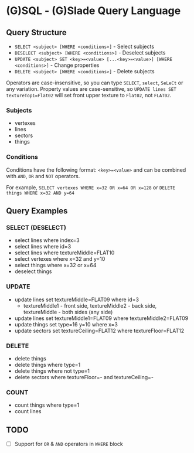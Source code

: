 # (G)SQL - (G)Slade Query Language

## Query Structure

- `SELECT <subject> [WHERE <conditions>]` - Select subjects
- `DESELECT <subject> [WHERE <conditions>]` - Deselect subjects
- `UPDATE <subject> SET <key>=<value> [...<key>=<value>] [WHERE <conditions>]` - Change properties
- `DELETE <subject> [WHERE <conditions>]` - Delete subjects

Operators are case-insensitive, so you can type `SELECT`, `select`, `SeLeCt` or any variation.
Property values are case-sensitive, so `UPDATE lines SET textureTop1=Flat02` will set front upper texture to `Flat02`, not `FLAT02`.

### Subjects

- vertexes
- lines
- sectors
- things

### Conditions

Conditions have the following format: `<key>=<value>` and can be combined with `AND`, `OR` and `NOT` operators.

For example, `SELECT vertexes WHERE x=32 OR x=64 OR x=128` or `DELETE things WHERE x=32 AND y=64`
## Query Examples

### SELECT (DESELECT)

- select lines where index=3
- select lines where id=3
- select lines where textureMiddle=FLAT10
- select vertexes where x=32 and y=10
- select things where x=32 or x=64
- deselect things

### UPDATE

- update lines set textureMiddle=FLAT09 where id=3
  - textureMiddle1 - front side, textureMiddle2 - back side, textureMiddle - both sides (any side)
- update lines set textureMiddle1=FLAT09 where textureMiddle2=FLAT09
- update things set type=16 y=10 where x=3
- update sectors set textureCeiling=FLAT12 where textureFloor=FLAT12

### DELETE

- delete things
- delete things where type=1
- delete things where not type=1
- delete sectors where textureFloor=- and textureCeiling=-

### COUNT

- count things where type=1
- count lines

## TODO

- [ ] Support for `OR` & `AND` operators in `WHERE` block
